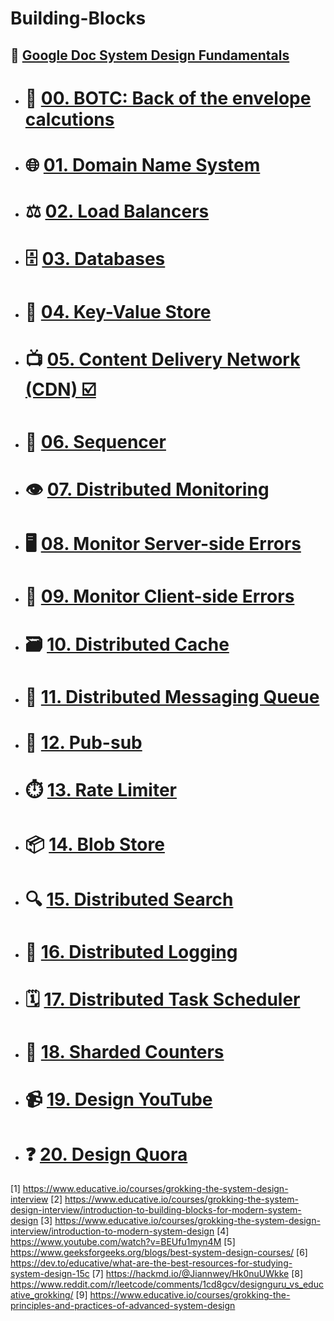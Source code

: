 # Building-Blocks

## 📁 [Google Doc System Design Fundamentals](https://docs.google.com/document/d/1dldXDhjt7_3bD0ySEnZ4Lc4m4jl3YP3XsCWwJZcpgeM/edit?usp=sharing)

- # 🧮 [00. BOTC: Back of the envelope calcutions ]()
- # 🌐 [01. Domain Name System ]()
- # ⚖️ [02. Load Balancers ]()
- # 🗄️ [03. Databases ]()
- # 🔑 [04. Key-Value Store ]()
- # 📺 [05. Content Delivery Network (CDN) ☑️](./05.%20CDN/)
- # 🔢 [06. Sequencer ]()
- # 👁️ [07. Distributed Monitoring ]()
- # 🖥️ [08. Monitor Server-side Errors ]()
- # 📱 [09. Monitor Client-side Errors ]()
- # 🗃️ [10. Distributed Cache ]()
- # 📨 [11. Distributed Messaging Queue ]()
- # 🔔 [12. Pub-sub ]()
- # ⏱️ [13. Rate Limiter ]()
- # 📦 [14. Blob Store ]()
- # 🔍 [15. Distributed Search ]()
- # 📜 [16. Distributed Logging ]()
- # 🗓️ [17. Distributed Task Scheduler ]()
- # 🔢 [18. Sharded Counters ]()
- # 📹 [19. Design YouTube ]()
- # ❓ [20. Design Quora ]()

[1] https://www.educative.io/courses/grokking-the-system-design-interview
[2] https://www.educative.io/courses/grokking-the-system-design-interview/introduction-to-building-blocks-for-modern-system-design
[3] https://www.educative.io/courses/grokking-the-system-design-interview/introduction-to-modern-system-design
[4] https://www.youtube.com/watch?v=BEUfu1myn4M
[5] https://www.geeksforgeeks.org/blogs/best-system-design-courses/
[6] https://dev.to/educative/what-are-the-best-resources-for-studying-system-design-15c
[7] https://hackmd.io/@Jiannwey/Hk0nuUWkke
[8] https://www.reddit.com/r/leetcode/comments/1cd8gcv/designguru_vs_educative_grokking/
[9] https://www.educative.io/courses/grokking-the-principles-and-practices-of-advanced-system-design